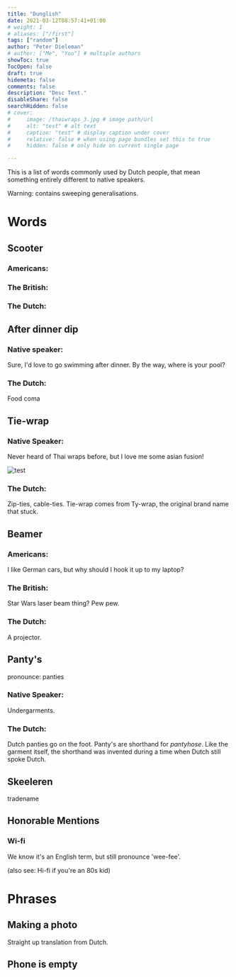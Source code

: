 ```yaml
---
title: "Dunglish"
date: 2021-03-12T08:57:41+01:00
# weight: 1
# aliases: ["/first"]
tags: ["random"]
author: "Peter Dieleman"
# author: ["Me", "You"] # multiple authors
showToc: true
TocOpen: false
draft: true
hidemeta: false
comments: false
description: "Desc Text."
disableShare: false
searchHidden: false
# cover:
#     image: /thaiwraps_3.jpg # image path/url
#     alt: "test" # alt text
#     caption: "test" # display caption under cover
#     relative: false # when using page bundles set this to true
#     hidden: false # only hide on current single page

---
```



This is a list of words commonly used by Dutch people,
that mean something entirely different to native speakers.

Warning: contains sweeping generalisations.

# Words 

## Scooter

### Americans: 

### The British:

### The Dutch:

## After dinner dip

### Native speaker: 

Sure, I'd love to go swimming after dinner. 
By the way, where is your pool?

### The Dutch:

Food coma
## Tie-wrap

### Native Speaker:

Never heard of Thai wraps before, 
but I love me some asian fusion! 

![test](/thaiwraps_3.jpg#center)

### The Dutch:

Zip-ties, cable-ties. 
Tie-wrap comes from Ty-wrap, 
the original brand name that stuck.

## Beamer

### Americans: 

I like German cars, 
but why should I hook it up to my laptop?

### The British: 

Star Wars laser beam thing? Pew pew.
### The Dutch: 

A projector.
##  Panty's 

pronounce: panties
### Native Speaker: 

Undergarments.

### The Dutch:

Dutch panties go on the foot. 
Panty's are shorthand for _pantyhose_.
Like the garment itself, the shorthand was invented during a time when Dutch still spoke Dutch.


## Skeeleren

tradename

## Honorable Mentions

### Wi-fi

We know it's an English term, but still pronounce 'wee-fee'.

(also see: Hi-fi if you're an 80s kid)

# Phrases

## Making a photo

Straight up translation from Dutch.

## Phone is empty


